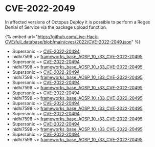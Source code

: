 # CVE-2022-2049

In affected versions of Octopus Deploy it is possible to perform a Regex Denial of Service via the package upload function.

{% embed url="https://github.com/Live-Hack-CVE/full_database/blob/main/cves/2022/CVE-2022-2049.json" %}


* Supersonic ~> [CVE-2022-20494](https://www.alice-snow.ru/2022/database/cve-2022-2049/cve-2022-20494-supersonic)
* nidhi7598 ~> [frameworks_base_AOSP_10_r33_CVE-2022-20495](https://www.alice-snow.ru/2022/database/cve-2022-2049/frameworks_base_aosp_10_r33_cve-2022-20495-nidhi7598)
* Supersonic ~> [CVE-2022-20494](https://www.alice-snow.ru/2022/database/cve-2022-2049/cve-2022-20494-supersonic)
* nidhi7598 ~> [frameworks_base_AOSP_10_r33_CVE-2022-20495](https://www.alice-snow.ru/2022/database/cve-2022-2049/frameworks_base_aosp_10_r33_cve-2022-20495-nidhi7598)
* Supersonic ~> [CVE-2022-20494](https://www.alice-snow.ru/2022/database/cve-2022-2049/cve-2022-20494-supersonic)
* nidhi7598 ~> [frameworks_base_AOSP_10_r33_CVE-2022-20495](https://www.alice-snow.ru/2022/database/cve-2022-2049/frameworks_base_aosp_10_r33_cve-2022-20495-nidhi7598)
* Supersonic ~> [CVE-2022-20494](https://www.alice-snow.ru/2022/database/cve-2022-2049/cve-2022-20494-supersonic)
* nidhi7598 ~> [frameworks_base_AOSP_10_r33_CVE-2022-20495](https://www.alice-snow.ru/2022/database/cve-2022-2049/frameworks_base_aosp_10_r33_cve-2022-20495-nidhi7598)
* Supersonic ~> [CVE-2022-20494](https://www.alice-snow.ru/2022/database/cve-2022-2049/cve-2022-20494-supersonic)
* nidhi7598 ~> [frameworks_base_AOSP_10_r33_CVE-2022-20495](https://www.alice-snow.ru/2022/database/cve-2022-2049/frameworks_base_aosp_10_r33_cve-2022-20495-nidhi7598)
* Supersonic ~> [CVE-2022-20494](https://www.alice-snow.ru/2022/database/cve-2022-2049/cve-2022-20494-supersonic)
* nidhi7598 ~> [frameworks_base_AOSP_10_r33_CVE-2022-20495](https://www.alice-snow.ru/2022/database/cve-2022-2049/frameworks_base_aosp_10_r33_cve-2022-20495-nidhi7598)
* Supersonic ~> [CVE-2022-20494](https://www.alice-snow.ru/2022/database/cve-2022-2049/cve-2022-20494-supersonic)
* nidhi7598 ~> [frameworks_base_AOSP_10_r33_CVE-2022-20495](https://www.alice-snow.ru/2022/database/cve-2022-2049/frameworks_base_aosp_10_r33_cve-2022-20495-nidhi7598)
* Supersonic ~> [CVE-2022-20494](https://www.alice-snow.ru/2022/database/cve-2022-2049/cve-2022-20494-supersonic)
* nidhi7598 ~> [frameworks_base_AOSP_10_r33_CVE-2022-20495](https://www.alice-snow.ru/2022/database/cve-2022-2049/frameworks_base_aosp_10_r33_cve-2022-20495-nidhi7598)
* Supersonic ~> [CVE-2022-20494](https://www.alice-snow.ru/2022/database/cve-2022-2049/cve-2022-20494-supersonic)
* nidhi7598 ~> [frameworks_base_AOSP_10_r33_CVE-2022-20495](https://www.alice-snow.ru/2022/database/cve-2022-2049/frameworks_base_aosp_10_r33_cve-2022-20495-nidhi7598)